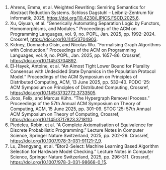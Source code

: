 1. Ahrens, Emma, et al. Weighted Rewriting: Semiring Semantics for Abstract Reduction Systems. Schloss Dagstuhl – Leibniz-Zentrum für Informatik, 2025, <https://doi.org/10.4230/LIPICS.FSCD.2025.6>.
1. Xu, Qiyuan, et al. “Generically Automating Separation Logic by Functors, Homomorphisms, and Modules.” Proceedings of the ACM on Programming Languages, vol. 9, no. POPL, Jan. 2025, pp. 1992–2024. Crossref, <https://doi.org/10.1145/3704903>.
1. Kidney, Donnacha Oisín, and Nicolas Wu. “Formalising Graph Algorithms with Coinduction.” Proceedings of the ACM on Programming Languages, vol. 9, no. POPL, Jan. 2025, pp. 1657–86. Crossref, <https://doi.org/10.1145/3704892>.
1. El-Hayek, Antoine, et al. “An Almost Tight Lower Bound for Plurality Consensus with Undecided State Dynamics in the Population Protocol Model.” Proceedings of the ACM Symposium on Principles of Distributed Computing, ACM, 13 June 2025, pp. 532–40. PODC ’25: ACM Symposium on Principles of Distributed Computing, Crossref, <https://doi.org/10.1145/3732772.3733505>.
1. Joos, Felix, and Marcus Kühn. “The Hypergraph Removal Process.” Proceedings of the 57th Annual ACM Symposium on Theory of Computing, ACM, 15 June 2025, pp. 301–09. STOC ’25: 57th Annual ACM Symposium on Theory of Computing, Crossref, <https://doi.org/10.1145/3717823.3718110>.
1. Piedeleu, Robin, et al. “A Complete Axiomatisation of Equivalence for Discrete Probabilistic Programming.” Lecture Notes in Computer Science, Springer Nature Switzerland, 2025, pp. 202–29. Crossref, <https://doi.org/10.1007/978-3-031-91121-7_9>.
1. Lu, Zhengyang, et al. “Btor2-Select: Machine Learning Based Algorithm Selection for Hardware Model Checking.” Lecture Notes in Computer Science, Springer Nature Switzerland, 2025, pp. 296–311. Crossref, <https://doi.org/10.1007/978-3-031-98668-0_15>.
